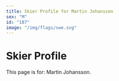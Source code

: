 ```yaml
---
title: Skier Profile for Martin Johansson
sex: "M"
id: "187"
image: "/img/flags/swe.svg" 
---
```


# Skier Profile

This page is for: Martin Johansson.
    